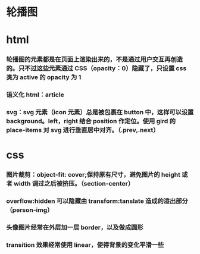 # 轮播图

# html

### 轮播图的元素都是在页面上渲染出来的，不是通过用户交互再创造的。只不过这些元素通过 CSS（opacity：0）隐藏了，只设置 css 类为 active 的 opacity 为 1

### 语义化 html：article

### svg：svg 元素（icon 元素）总是被包裹在 button 中，这样可以设置 background。left，right 结合 position 作定位。使用 gird 的 place-items 对 svg 进行垂直居中对齐。（.prev,.next）

# css

### 图片裁剪：object-fit: cover;保持原有尺寸，避免图片的 height 或者 width 调过之后被挤压。（section-center）

### overflow:hidden 可以隐藏由 transform:tanslate 造成的溢出部分（person-img）

### 头像图片经常在外层加一层 border，以及做成圆形

### transition 效果经常使用 linear，使得背景的变化平滑一些
